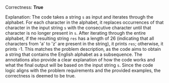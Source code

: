 Correctness: **True**

Explanation: 
The code takes a string `s` as input and iterates through the alphabet. For each character in the alphabet, it replaces occurrences of that character in the input string `s` with the consecutive character until that character is no longer present in `s`. After iterating through the entire alphabet, if the resulting string `res` has a length of 26 (indicating that all characters from 'a' to 'z' are present in the string), it prints `res`; otherwise, it prints -1. This matches the problem description, as the code aims to obtain a string that contains the English alphabet as a subsequence. The annotations also provide a clear explanation of how the code works and what the final output will be based on the input string `s`. Since the code logic aligns with the problem requirements and the provided examples, the correctness is deemed to be true.